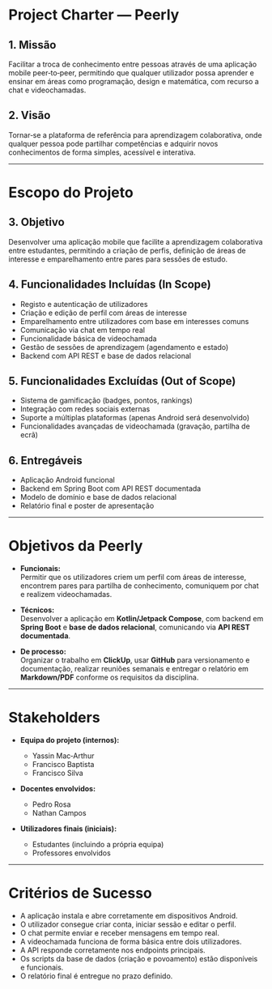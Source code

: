 # Project Charter — Peerly

## 1. Missão
Facilitar a troca de conhecimento entre pessoas através de uma aplicação mobile peer‑to‑peer, permitindo que qualquer utilizador possa aprender e ensinar em áreas como programação, design e matemática, com recurso a chat e videochamadas.

## 2. Visão
Tornar‑se a plataforma de referência para aprendizagem colaborativa, onde qualquer pessoa pode partilhar competências e adquirir novos conhecimentos de forma simples, acessível e interativa.

---

# Escopo do Projeto

## 3. Objetivo
Desenvolver uma aplicação mobile que facilite a aprendizagem colaborativa entre estudantes, permitindo a criação de perfis, definição de áreas de interesse e emparelhamento entre pares para sessões de estudo.

## 4. Funcionalidades Incluídas (In Scope)
- Registo e autenticação de utilizadores  
- Criação e edição de perfil com áreas de interesse  
- Emparelhamento entre utilizadores com base em interesses comuns  
- Comunicação via chat em tempo real  
- Funcionalidade básica de videochamada  
- Gestão de sessões de aprendizagem (agendamento e estado)  
- Backend com API REST e base de dados relacional  

## 5. Funcionalidades Excluídas (Out of Scope)
- Sistema de gamificação (badges, pontos, rankings)  
- Integração com redes sociais externas  
- Suporte a múltiplas plataformas (apenas Android será desenvolvido)  
- Funcionalidades avançadas de videochamada (gravação, partilha de ecrã)  

## 6. Entregáveis
- Aplicação Android funcional  
- Backend em Spring Boot com API REST documentada  
- Modelo de domínio e base de dados relacional  
- Relatório final e poster de apresentação  

---

# Objetivos da Peerly

- **Funcionais:**  
  Permitir que os utilizadores criem um perfil com áreas de interesse, encontrem pares para partilha de conhecimento, comuniquem por chat e realizem videochamadas.  

- **Técnicos:**  
  Desenvolver a aplicação em **Kotlin/Jetpack Compose**, com backend em **Spring Boot** e **base de dados relacional**, comunicando via **API REST documentada**.  

- **De processo:**  
  Organizar o trabalho em **ClickUp**, usar **GitHub** para versionamento e documentação, realizar reuniões semanais e entregar o relatório em **Markdown/PDF** conforme os requisitos da disciplina.  

---

# Stakeholders

- **Equipa do projeto (internos):**  
  - Yassin Mac‑Arthur  
  - Francisco Baptista  
  - Francisco Silva  

- **Docentes envolvidos:**  
  - Pedro Rosa  
  - Nathan Campos  

- **Utilizadores finais (iniciais):**  
  - Estudantes (incluindo a própria equipa)  
  - Professores envolvidos  

---

# Critérios de Sucesso

- A aplicação instala e abre corretamente em dispositivos Android.  
- O utilizador consegue criar conta, iniciar sessão e editar o perfil.  
- O chat permite enviar e receber mensagens em tempo real.  
- A videochamada funciona de forma básica entre dois utilizadores.  
- A API responde corretamente nos endpoints principais.  
- Os scripts da base de dados (criação e povoamento) estão disponíveis e funcionais.  
- O relatório final é entregue no prazo definido.  
